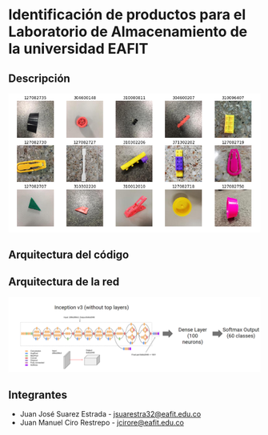 # Identificación de productos para el Laboratorio de Almacenamiento de la universidad EAFIT

## Descripción
![prods_ex_2](/images/prods_ex_2.PNG?raw=true "prods_ex_2")

## Arquitectura del código

## Arquitectura de la red

![architecture](/images/arch.png?raw=true "architecture")

## Integrantes
* Juan José Suarez Estrada - jsuarestra32@eafit.edu.co
* Juan Manuel Ciro Restrepo - jcirore@eafit.edu.co
